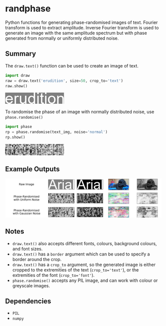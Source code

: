 # randphase
Python functions for generating phase-randomised images of text. Fourier transform is used to extract amplitude. Inverse Fourier transform is used to generate an image with the same amplitude spectrum but with phase generated from normally or uniformly distributed noise.

## Summary

The `draw.text()` function can be used to create an image of text.

```python
import draw
raw = draw.text('erudition', size=50, crop_to='text')
raw.show()
```

![](img/small_img1.png)

To randomise the phase of an image with normally distributed noise, use `phase.randomise()`

```python
import phase
rp = phase.randomise(text_img, noise='normal')
rp.show()
```

![](img/small_img1_ph.png)

## Example Outputs

![](img/examples.png)

## Notes

* `draw.text()` also accepts different fonts, colours, background colours, and font sizes.
* `draw.text()` has a `border` argument which can be used to specify a border around the crop.
* `draw.text()` has a `crop_to` argument, so the generated image is either cropped to the extremities of the text (`crop_to='text'`), or the extremities of the font (`crop_to='font'`).
* `phase.randomise()` accepts any PIL image, and can work with colour or greyscale images.

## Dependencies

* `PIL`
* `numpy`
